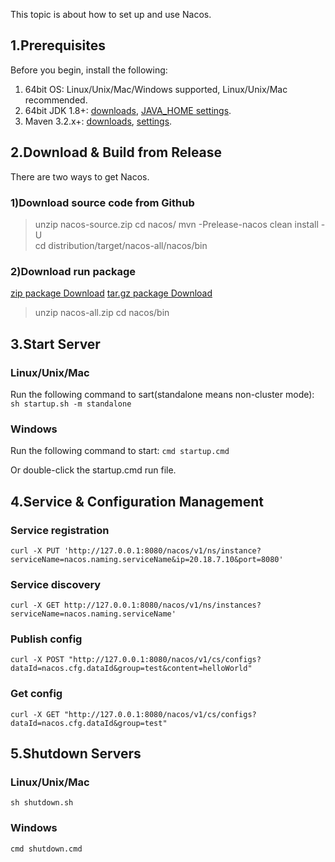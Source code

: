 This topic is about how to set up and use Nacos.

## 1.Prerequisites
Before you begin, install the following:

1. 64bit OS: Linux/Unix/Mac/Windows supported, Linux/Unix/Mac recommended.
2. 64bit JDK 1.8+: [downloads](http://www.oracle.com/technetwork/java/javase/downloads/jdk8-downloads-2133151.html), [JAVA_HOME settings](https://docs.oracle.com/cd/E19182-01/820-7851/inst_cli_jdk_javahome_t/).
3. Maven 3.2.x+: [downloads](https://maven.apache.org/download.cgi), [settings](https://maven.apache.org/settings.html).

## 2.Download & Build from Release
There are two ways to get Nacos. 

### 1)Download source code from Github
  
  > unzip nacos-source.zip
  > cd nacos/
  > mvn -Prelease-nacos clean install -U  
  > cd distribution/target/nacos-all/nacos/bin
  
### 2)Download run package 
[zip package Download](http://nacos.oss-cn-hangzhou-zmf.aliyuncs.com/nacos-server-0.1.0.zip)
[tar.gz package Download](http://nacos.oss-cn-hangzhou-zmf.aliyuncs.com/nacos-server-0.1.0.tar.gz)
  > unzip nacos-all.zip 
  > cd nacos/bin

## 3.Start Server
### Linux/Unix/Mac
Run the following command to sart(standalone means non-cluster mode): 
`sh startup.sh -m standalone`

### Windows

Run the following command to start:
`cmd startup.cmd`

Or double-click the startup.cmd run file.

## 4.Service & Configuration Management
### Service registration
`curl -X PUT 'http://127.0.0.1:8080/nacos/v1/ns/instance?serviceName=nacos.naming.serviceName&ip=20.18.7.10&port=8080'`

### Service discovery
`curl -X GET http://127.0.0.1:8080/nacos/v1/ns/instances?serviceName=nacos.naming.serviceName'`

### Publish config
`curl -X POST "http://127.0.0.1:8080/nacos/v1/cs/configs?dataId=nacos.cfg.dataId&group=test&content=helloWorld"`

### Get config
`curl -X GET "http://127.0.0.1:8080/nacos/v1/cs/configs?dataId=nacos.cfg.dataId&group=test"    `


## 5.Shutdown Servers
### Linux/Unix/Mac
`sh shutdown.sh`

### Windows
`cmd shutdown.cmd`